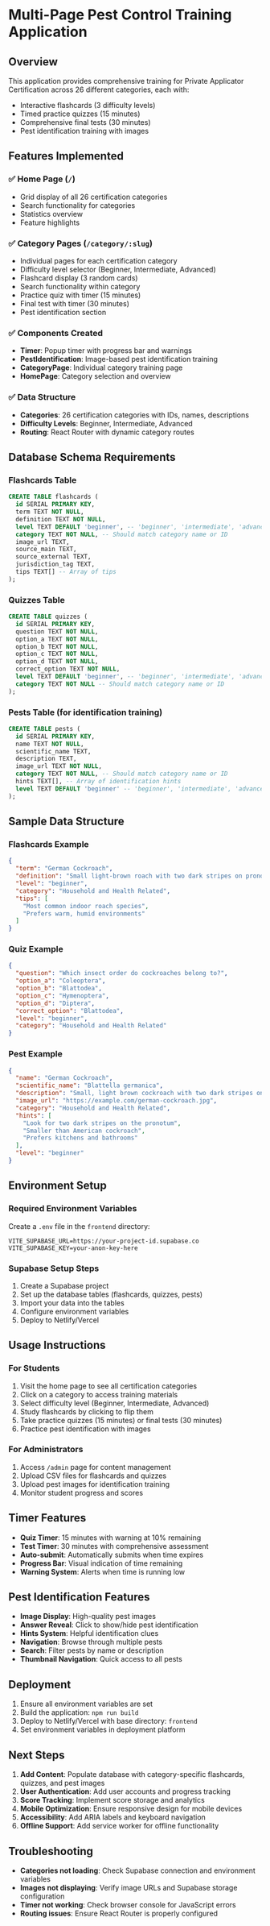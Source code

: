 # Multi-Page Pest Control Training Application

## Overview
This application provides comprehensive training for Private Applicator Certification across 26 different categories, each with:
- Interactive flashcards (3 difficulty levels)
- Timed practice quizzes (15 minutes)
- Comprehensive final tests (30 minutes)
- Pest identification training with images

## Features Implemented

### ✅ Home Page (`/`)
- Grid display of all 26 certification categories
- Search functionality for categories
- Statistics overview
- Feature highlights

### ✅ Category Pages (`/category/:slug`)
- Individual pages for each certification category
- Difficulty level selector (Beginner, Intermediate, Advanced)
- Flashcard display (3 random cards)
- Search functionality within category
- Practice quiz with timer (15 minutes)
- Final test with timer (30 minutes)
- Pest identification section

### ✅ Components Created
- **Timer**: Popup timer with progress bar and warnings
- **PestIdentification**: Image-based pest identification training
- **CategoryPage**: Individual category training page
- **HomePage**: Category selection and overview

### ✅ Data Structure
- **Categories**: 26 certification categories with IDs, names, descriptions
- **Difficulty Levels**: Beginner, Intermediate, Advanced
- **Routing**: React Router with dynamic category routes

## Database Schema Requirements

### Flashcards Table
```sql
CREATE TABLE flashcards (
  id SERIAL PRIMARY KEY,
  term TEXT NOT NULL,
  definition TEXT NOT NULL,
  level TEXT DEFAULT 'beginner', -- 'beginner', 'intermediate', 'advanced'
  category TEXT NOT NULL, -- Should match category name or ID
  image_url TEXT,
  source_main TEXT,
  source_external TEXT,
  jurisdiction_tag TEXT,
  tips TEXT[] -- Array of tips
);
```

### Quizzes Table
```sql
CREATE TABLE quizzes (
  id SERIAL PRIMARY KEY,
  question TEXT NOT NULL,
  option_a TEXT NOT NULL,
  option_b TEXT NOT NULL,
  option_c TEXT NOT NULL,
  option_d TEXT NOT NULL,
  correct_option TEXT NOT NULL,
  level TEXT DEFAULT 'beginner', -- 'beginner', 'intermediate', 'advanced'
  category TEXT NOT NULL -- Should match category name or ID
);
```

### Pests Table (for identification training)
```sql
CREATE TABLE pests (
  id SERIAL PRIMARY KEY,
  name TEXT NOT NULL,
  scientific_name TEXT,
  description TEXT,
  image_url TEXT NOT NULL,
  category TEXT NOT NULL, -- Should match category name or ID
  hints TEXT[], -- Array of identification hints
  level TEXT DEFAULT 'beginner' -- 'beginner', 'intermediate', 'advanced'
);
```

## Sample Data Structure

### Flashcards Example
```json
{
  "term": "German Cockroach",
  "definition": "Small light-brown roach with two dark stripes on pronotum",
  "level": "beginner",
  "category": "Household and Health Related",
  "tips": [
    "Most common indoor roach species",
    "Prefers warm, humid environments"
  ]
}
```

### Quiz Example
```json
{
  "question": "Which insect order do cockroaches belong to?",
  "option_a": "Coleoptera",
  "option_b": "Blattodea",
  "option_c": "Hymenoptera",
  "option_d": "Diptera",
  "correct_option": "Blattodea",
  "level": "beginner",
  "category": "Household and Health Related"
}
```

### Pest Example
```json
{
  "name": "German Cockroach",
  "scientific_name": "Blattella germanica",
  "description": "Small, light brown cockroach with two dark stripes on the pronotum",
  "image_url": "https://example.com/german-cockroach.jpg",
  "category": "Household and Health Related",
  "hints": [
    "Look for two dark stripes on the pronotum",
    "Smaller than American cockroach",
    "Prefers kitchens and bathrooms"
  ],
  "level": "beginner"
}
```

## Environment Setup

### Required Environment Variables
Create a `.env` file in the `frontend` directory:
```
VITE_SUPABASE_URL=https://your-project-id.supabase.co
VITE_SUPABASE_KEY=your-anon-key-here
```

### Supabase Setup Steps
1. Create a Supabase project
2. Set up the database tables (flashcards, quizzes, pests)
3. Import your data into the tables
4. Configure environment variables
5. Deploy to Netlify/Vercel

## Usage Instructions

### For Students
1. Visit the home page to see all certification categories
2. Click on a category to access training materials
3. Select difficulty level (Beginner, Intermediate, Advanced)
4. Study flashcards by clicking to flip them
5. Take practice quizzes (15 minutes) or final tests (30 minutes)
6. Practice pest identification with images

### For Administrators
1. Access `/admin` page for content management
2. Upload CSV files for flashcards and quizzes
3. Upload pest images for identification training
4. Monitor student progress and scores

## Timer Features
- **Quiz Timer**: 15 minutes with warning at 10% remaining
- **Test Timer**: 30 minutes with comprehensive assessment
- **Auto-submit**: Automatically submits when time expires
- **Progress Bar**: Visual indication of time remaining
- **Warning System**: Alerts when time is running low

## Pest Identification Features
- **Image Display**: High-quality pest images
- **Answer Reveal**: Click to show/hide pest identification
- **Hints System**: Helpful identification clues
- **Navigation**: Browse through multiple pests
- **Search**: Filter pests by name or description
- **Thumbnail Navigation**: Quick access to all pests

## Deployment
1. Ensure all environment variables are set
2. Build the application: `npm run build`
3. Deploy to Netlify/Vercel with base directory: `frontend`
4. Set environment variables in deployment platform

## Next Steps
1. **Add Content**: Populate database with category-specific flashcards, quizzes, and pest images
2. **User Authentication**: Add user accounts and progress tracking
3. **Score Tracking**: Implement score storage and analytics
4. **Mobile Optimization**: Ensure responsive design for mobile devices
5. **Accessibility**: Add ARIA labels and keyboard navigation
6. **Offline Support**: Add service worker for offline functionality

## Troubleshooting
- **Categories not loading**: Check Supabase connection and environment variables
- **Images not displaying**: Verify image URLs and Supabase storage configuration
- **Timer not working**: Check browser console for JavaScript errors
- **Routing issues**: Ensure React Router is properly configured
